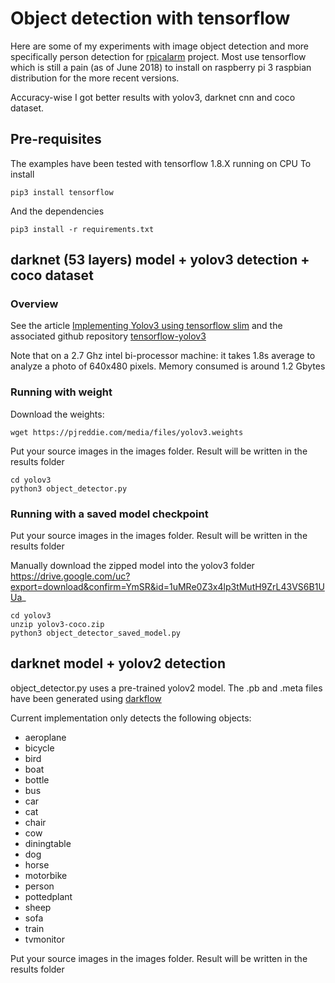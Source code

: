 # Object detection with tensorflow

Here are some of my experiments with image object detection and more specifically person detection for [rpicalarm](https://github.com/lucdew/rpicalarm) project.
Most use tensorflow which is still a pain (as of June 2018) to install on raspberry pi 3 raspbian distribution for the more recent versions.

Accuracy-wise I got better results with yolov3, darknet cnn and coco dataset.

## Pre-requisites

The examples have been tested with tensorflow 1.8.X running on CPU
To install

`pip3 install tensorflow`

And the dependencies

```
pip3 install -r requirements.txt
```

## darknet (53 layers) model + yolov3 detection + coco dataset

### Overview

See the article [Implementing Yolov3 using tensorflow slim](https://itnext.io/implementing-yolo-v3-in-tensorflow-tf-slim-c3c55ff59dbe) and the associated github repository
[tensorflow-yolov3](https://github.com/mystic123/tensorflow-yolo-v3)

Note that on a 2.7 Ghz intel bi-processor machine: it takes 1.8s average to analyze a photo of 640x480 pixels.
Memory consumed is around 1.2 Gbytes

### Running with weight

Download the weights:

```
wget https://pjreddie.com/media/files/yolov3.weights
```

Put your source images in the images folder. Result will be written in the results folder

```
cd yolov3
python3 object_detector.py
```

### Running with a saved model checkpoint

Put your source images in the images folder. Result will be written in the results folder

Manually download the zipped model into the yolov3 folder https://drive.google.com/uc?export=download&confirm=YmSR&id=1uMRe0Z3x4lp3tMutH9ZrL43VS6B1UUa_

```
cd yolov3
unzip yolov3-coco.zip
python3 object_detector_saved_model.py
```

## darknet model + yolov2 detection

object_detector.py uses a pre-trained yolov2 model. The .pb and .meta files have been generated using [darkflow](https://github.com/thtrieu/darkflow)

Current implementation only detects the following objects:

- aeroplane
- bicycle
- bird
- boat
- bottle
- bus
- car
- cat
- chair
- cow
- diningtable
- dog
- horse
- motorbike
- person
- pottedplant
- sheep
- sofa
- train
- tvmonitor

Put your source images in the images folder. Result will be written in the results folder
